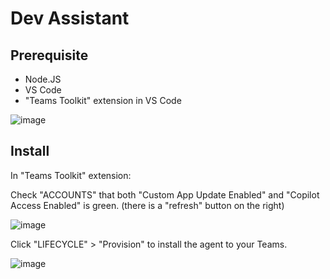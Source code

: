 # Dev Assistant

## Prerequisite

- Node.JS
- VS Code
- "Teams Toolkit" extension in VS Code

![image](https://github.com/user-attachments/assets/019d0ff8-a11e-451f-859e-c849cab3e6fb)

## Install

In "Teams Toolkit" extension:

Check "ACCOUNTS" that both "Custom App Update Enabled" and "Copilot Access Enabled" is green. (there is a "refresh" button on the right)

![image](https://github.com/user-attachments/assets/b6956f86-69de-4429-8f54-0f53c5a53676)

Click "LIFECYCLE" > "Provision" to install the agent to your Teams.

![image](https://github.com/user-attachments/assets/dbae47af-f88b-4f5c-a92f-f61fedb27085)
